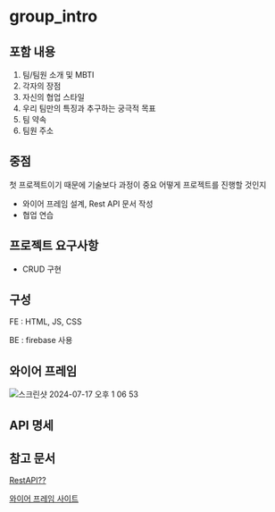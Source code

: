 # group_intro

## 포함 내용
1. 팀/팀원 소개 및 MBTI
2. 각자의 장점
3. 자신의 협업 스타일
4. 우리 팀만의 특징과 추구하는 궁극적 목표
5. 팀 약속
6. 팀원 주소

## 중점
첫 프로젝트이기 때문에 기술보다 과정이 중요
어떻게 프로젝트를 진행할 것인지
- 와이어 프레임 설계, Rest API 문서 작성
- 협업 연습

## 프로젝트 요구사항
- CRUD 구현

## 구성
FE : HTML, JS, CSS

BE : firebase 사용

## 와이어 프레임
![스크린샷 2024-07-17 오후 1 06 53](https://github.com/user-attachments/assets/d5ff9a37-4d75-460b-95c2-dbeb0917d882)

## API 명세


## 참고 문서
[RestAPI??](https://khj93.tistory.com/entry/%EB%84%A4%ED%8A%B8%EC%9B%8C%ED%81%AC-REST-API%EB%9E%80-REST-RESTful%EC%9D%B4%EB%9E%80)

[와이어 프레임 사이트](https://app.moqups.com/unsaved/399fbff7/edit/page/ad64222d5)


